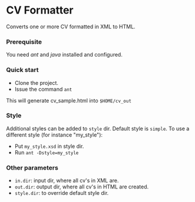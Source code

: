 # CV Formatter
Converts one or more CV formatted in XML to HTML.

### Prerequisite
You need *ant* and *java* installed and configured.

### Quick start

* Clone the project.
* Issue the command `ant`

This will generate cv_sample.html into `$HOME/cv_out`

### Style
Additional styles can be added to `style` dir. Default style is `simple`. To use a different style (for instance "my_style"):
* Put `my_style.xsd` in style dir.
* Run `ant -Dstyle=my_style`

### Other parameters
* `in.dir`: input dir, where all cv's in XML are.
* `out.dir`: output dir, where all cv's in HTML are created.
* `style.dir`: to override default style dir.